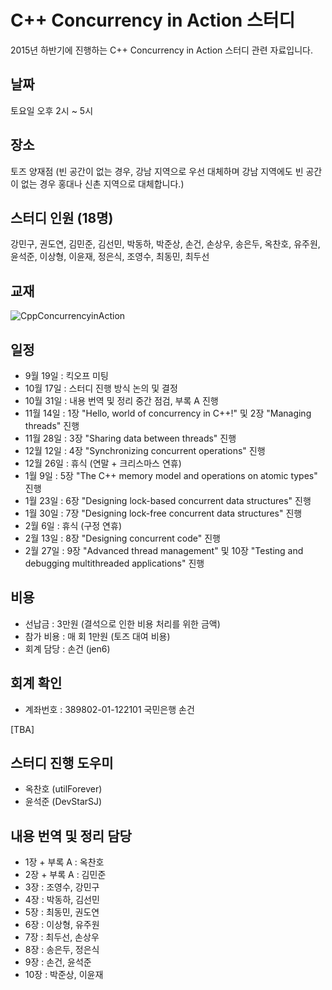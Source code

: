 # C++ Concurrency in Action 스터디

2015년 하반기에 진행하는 C++ Concurrency in Action 스터디 관련 자료입니다.

## 날짜

토요일 오후 2시 ~ 5시

## 장소

토즈 양재점 (빈 공간이 없는 경우, 강남 지역으로 우선 대체하며 강남 지역에도 빈 공간이 없는 경우 홍대나 신촌 지역으로 대체합니다.)

## 스터디 인원 (18명)

강민구, 권도연, 김민준, 김선민, 박동하, 박준상, 손건, 손상우, 송은두, 옥찬호, 유주원, 윤석준, 이상형, 이윤재, 정은식, 조영수, 최동민, 최두선   

## 교재

![CppConcurrencyinAction](https://github.com/CppKorea/CppConcurrencyInAction/blob/master/CppConcurrencyinAction.jpg)

## 일정

- 9월 19일 : 킥오프 미팅
- 10월 17일 : 스터디 진행 방식 논의 및 결정 
- 10월 31일 : 내용 번역 및 정리 중간 점검, 부록 A 진행
- 11월 14일 : 1장 "Hello, world of concurrency in C++!" 및 2장 "Managing threads" 진행
- 11월 28일 : 3장 "Sharing data between threads" 진행
- 12월 12일 : 4장 "Synchronizing concurrent operations" 진행
- 12월 26일 : 휴식 (연말 + 크리스마스 연휴)
- 1월 9일 : 5장 "The C++ memory model and operations on atomic types" 진행
- 1월 23일 : 6장 "Designing lock-based concurrent data structures" 진행
- 1월 30일 : 7장 "Designing lock-free concurrent data structures" 진행
- 2월 6일 : 휴식 (구정 연휴)
- 2월 13일 : 8장 "Designing concurrent code" 진행
- 2월 27일 : 9장 "Advanced thread management" 및 10장 "Testing and debugging multithreaded applications" 진행

## 비용

- 선납금 : 3만원 (결석으로 인한 비용 처리를 위한 금액)
- 참가 비용 : 매 회 1만원 (토즈 대여 비용)
- 회계 담당 : 손건 (jen6) 

## 회계 확인

- 계좌번호 : 389802-01-122101 국민은행 손건

[TBA]

## 스터디 진행 도우미

- 옥찬호 (utilForever)
- 윤석준 (DevStarSJ)

## 내용 번역 및 정리 담당

- 1장 + 부록 A : 옥찬호
- 2장 + 부록 A : 김민준
- 3장 : 조영수, 강민구
- 4장 : 박동하, 김선민
- 5장 : 최동민, 권도연
- 6장 : 이상형, 유주원
- 7장 : 최두선, 손상우
- 8장 : 송은두, 정은식
- 9장 : 손건, 윤석준
- 10장 : 박준상, 이윤재
